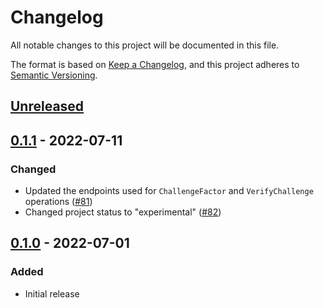 # Changelog

All notable changes to this project will be documented in this file.

The format is based on [Keep a Changelog](https://keepachangelog.com/en/1.0.0/),
and this project adheres to [Semantic Versioning](https://semver.org/spec/v2.0.0.html).

## [Unreleased]

## [0.1.1] - 2022-07-11

### Changed

- Updated the endpoints used for `ChallengeFactor` and `VerifyChallenge` operations ([#81](https://github.com/workos/workos-rust/pull/81))
- Changed project status to "experimental" ([#82](https://github.com/workos/workos-rust/pull/82))

## [0.1.0] - 2022-07-01

### Added

- Initial release

[unreleased]: https://github.com/workos/workos-rust/compare/v0.1.1...HEAD
[0.1.1]: https://github.com/workos/workos-rust/compare/v0.1.0...v0.1.1
[0.1.0]: https://github.com/workos/workos-rust/releases/tag/66a4c78...v0.1.0

